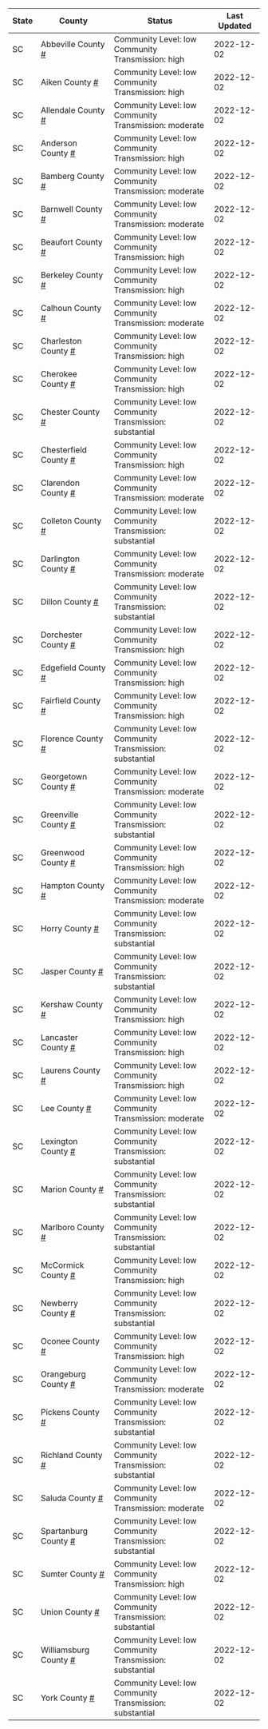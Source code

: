 State | County | Status | Last Updated
--- | --- | --- | --- 
SC | Abbeville County <a href="#abbeville_county">#</a> | <a name="abbeville_county"></a>Community Level: low<br/>Community Transmission: high | 2022-12-02
SC | Aiken County <a href="#aiken_county">#</a> | <a name="aiken_county"></a>Community Level: low<br/>Community Transmission: high | 2022-12-02
SC | Allendale County <a href="#allendale_county">#</a> | <a name="allendale_county"></a>Community Level: low<br/>Community Transmission: moderate | 2022-12-02
SC | Anderson County <a href="#anderson_county">#</a> | <a name="anderson_county"></a>Community Level: low<br/>Community Transmission: high | 2022-12-02
SC | Bamberg County <a href="#bamberg_county">#</a> | <a name="bamberg_county"></a>Community Level: low<br/>Community Transmission: moderate | 2022-12-02
SC | Barnwell County <a href="#barnwell_county">#</a> | <a name="barnwell_county"></a>Community Level: low<br/>Community Transmission: moderate | 2022-12-02
SC | Beaufort County <a href="#beaufort_county">#</a> | <a name="beaufort_county"></a>Community Level: low<br/>Community Transmission: high | 2022-12-02
SC | Berkeley County <a href="#berkeley_county">#</a> | <a name="berkeley_county"></a>Community Level: low<br/>Community Transmission: high | 2022-12-02
SC | Calhoun County <a href="#calhoun_county">#</a> | <a name="calhoun_county"></a>Community Level: low<br/>Community Transmission: moderate | 2022-12-02
SC | Charleston County <a href="#charleston_county">#</a> | <a name="charleston_county"></a>Community Level: low<br/>Community Transmission: high | 2022-12-02
SC | Cherokee County <a href="#cherokee_county">#</a> | <a name="cherokee_county"></a>Community Level: low<br/>Community Transmission: high | 2022-12-02
SC | Chester County <a href="#chester_county">#</a> | <a name="chester_county"></a>Community Level: low<br/>Community Transmission: substantial | 2022-12-02
SC | Chesterfield County <a href="#chesterfield_county">#</a> | <a name="chesterfield_county"></a>Community Level: low<br/>Community Transmission: high | 2022-12-02
SC | Clarendon County <a href="#clarendon_county">#</a> | <a name="clarendon_county"></a>Community Level: low<br/>Community Transmission: moderate | 2022-12-02
SC | Colleton County <a href="#colleton_county">#</a> | <a name="colleton_county"></a>Community Level: low<br/>Community Transmission: substantial | 2022-12-02
SC | Darlington County <a href="#darlington_county">#</a> | <a name="darlington_county"></a>Community Level: low<br/>Community Transmission: moderate | 2022-12-02
SC | Dillon County <a href="#dillon_county">#</a> | <a name="dillon_county"></a>Community Level: low<br/>Community Transmission: substantial | 2022-12-02
SC | Dorchester County <a href="#dorchester_county">#</a> | <a name="dorchester_county"></a>Community Level: low<br/>Community Transmission: high | 2022-12-02
SC | Edgefield County <a href="#edgefield_county">#</a> | <a name="edgefield_county"></a>Community Level: low<br/>Community Transmission: high | 2022-12-02
SC | Fairfield County <a href="#fairfield_county">#</a> | <a name="fairfield_county"></a>Community Level: low<br/>Community Transmission: high | 2022-12-02
SC | Florence County <a href="#florence_county">#</a> | <a name="florence_county"></a>Community Level: low<br/>Community Transmission: substantial | 2022-12-02
SC | Georgetown County <a href="#georgetown_county">#</a> | <a name="georgetown_county"></a>Community Level: low<br/>Community Transmission: moderate | 2022-12-02
SC | Greenville County <a href="#greenville_county">#</a> | <a name="greenville_county"></a>Community Level: low<br/>Community Transmission: substantial | 2022-12-02
SC | Greenwood County <a href="#greenwood_county">#</a> | <a name="greenwood_county"></a>Community Level: low<br/>Community Transmission: high | 2022-12-02
SC | Hampton County <a href="#hampton_county">#</a> | <a name="hampton_county"></a>Community Level: low<br/>Community Transmission: moderate | 2022-12-02
SC | Horry County <a href="#horry_county">#</a> | <a name="horry_county"></a>Community Level: low<br/>Community Transmission: substantial | 2022-12-02
SC | Jasper County <a href="#jasper_county">#</a> | <a name="jasper_county"></a>Community Level: low<br/>Community Transmission: substantial | 2022-12-02
SC | Kershaw County <a href="#kershaw_county">#</a> | <a name="kershaw_county"></a>Community Level: low<br/>Community Transmission: high | 2022-12-02
SC | Lancaster County <a href="#lancaster_county">#</a> | <a name="lancaster_county"></a>Community Level: low<br/>Community Transmission: high | 2022-12-02
SC | Laurens County <a href="#laurens_county">#</a> | <a name="laurens_county"></a>Community Level: low<br/>Community Transmission: high | 2022-12-02
SC | Lee County <a href="#lee_county">#</a> | <a name="lee_county"></a>Community Level: low<br/>Community Transmission: moderate | 2022-12-02
SC | Lexington County <a href="#lexington_county">#</a> | <a name="lexington_county"></a>Community Level: low<br/>Community Transmission: substantial | 2022-12-02
SC | Marion County <a href="#marion_county">#</a> | <a name="marion_county"></a>Community Level: low<br/>Community Transmission: substantial | 2022-12-02
SC | Marlboro County <a href="#marlboro_county">#</a> | <a name="marlboro_county"></a>Community Level: low<br/>Community Transmission: substantial | 2022-12-02
SC | McCormick County <a href="#mccormick_county">#</a> | <a name="mccormick_county"></a>Community Level: low<br/>Community Transmission: high | 2022-12-02
SC | Newberry County <a href="#newberry_county">#</a> | <a name="newberry_county"></a>Community Level: low<br/>Community Transmission: substantial | 2022-12-02
SC | Oconee County <a href="#oconee_county">#</a> | <a name="oconee_county"></a>Community Level: low<br/>Community Transmission: high | 2022-12-02
SC | Orangeburg County <a href="#orangeburg_county">#</a> | <a name="orangeburg_county"></a>Community Level: low<br/>Community Transmission: moderate | 2022-12-02
SC | Pickens County <a href="#pickens_county">#</a> | <a name="pickens_county"></a>Community Level: low<br/>Community Transmission: substantial | 2022-12-02
SC | Richland County <a href="#richland_county">#</a> | <a name="richland_county"></a>Community Level: low<br/>Community Transmission: substantial | 2022-12-02
SC | Saluda County <a href="#saluda_county">#</a> | <a name="saluda_county"></a>Community Level: low<br/>Community Transmission: moderate | 2022-12-02
SC | Spartanburg County <a href="#spartanburg_county">#</a> | <a name="spartanburg_county"></a>Community Level: low<br/>Community Transmission: substantial | 2022-12-02
SC | Sumter County <a href="#sumter_county">#</a> | <a name="sumter_county"></a>Community Level: low<br/>Community Transmission: high | 2022-12-02
SC | Union County <a href="#union_county">#</a> | <a name="union_county"></a>Community Level: low<br/>Community Transmission: substantial | 2022-12-02
SC | Williamsburg County <a href="#williamsburg_county">#</a> | <a name="williamsburg_county"></a>Community Level: low<br/>Community Transmission: substantial | 2022-12-02
SC | York County <a href="#york_county">#</a> | <a name="york_county"></a>Community Level: low<br/>Community Transmission: substantial | 2022-12-02
